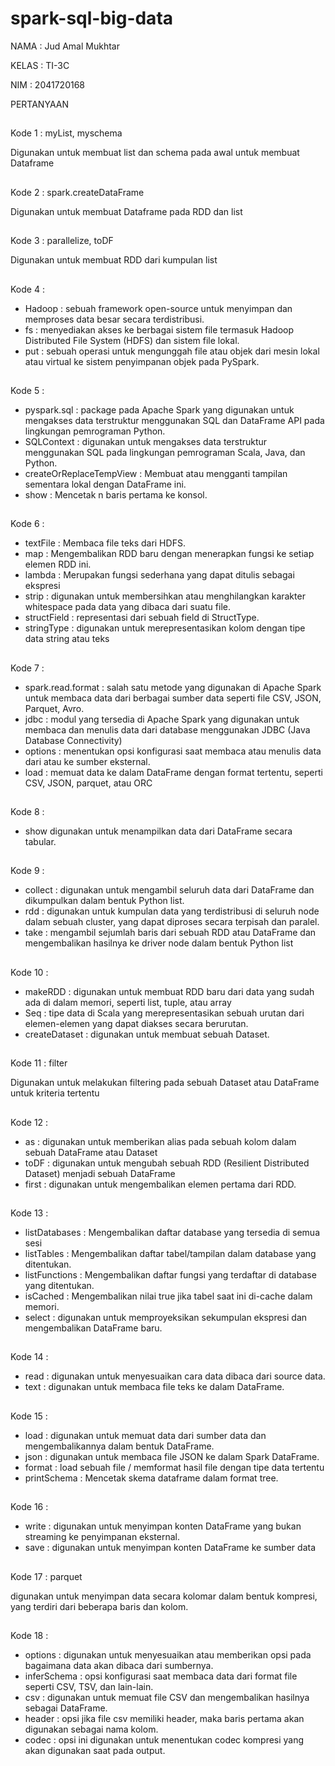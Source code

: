 # spark-sql-big-data
NAMA : Jud Amal Mukhtar 

KELAS : TI-3C

NIM : 2041720168


PERTANYAAN
##

Kode 1 : myList, myschema 

Digunakan untuk membuat list dan schema pada awal untuk membuat Dataframe
##

Kode 2 : spark.createDataFrame

Digunakan untuk membuat Dataframe pada RDD dan list
##

Kode 3 : parallelize, toDF

Digunakan untuk membuat RDD dari kumpulan list
##

Kode 4 :
- Hadoop : sebuah framework open-source untuk menyimpan dan memproses data besar secara terdistribusi.
- fs : menyediakan akses ke berbagai sistem file termasuk Hadoop Distributed File System (HDFS) dan sistem file lokal.
- put : sebuah operasi untuk mengunggah file atau objek dari mesin lokal atau virtual ke sistem penyimpanan objek pada PySpark.
##

Kode 5 : 
- pyspark.sql : package pada Apache Spark yang digunakan untuk mengakses data terstruktur menggunakan SQL dan DataFrame API pada lingkungan pemrograman Python.
- SQLContext : digunakan untuk mengakses data terstruktur menggunakan SQL pada lingkungan pemrograman Scala, Java, dan Python.
- createOrReplaceTempView : Membuat atau mengganti tampilan sementara lokal dengan DataFrame ini.
- show : Mencetak n baris pertama ke konsol.
##

Kode 6 : 
- textFile : Membaca file teks dari HDFS.
- map : Mengembalikan RDD baru dengan menerapkan fungsi ke setiap elemen RDD ini.
- lambda : Merupakan fungsi sederhana yang dapat ditulis sebagai ekspresi
- strip : digunakan untuk membersihkan atau menghilangkan karakter whitespace pada data yang dibaca dari suatu file.
- structField : representasi dari sebuah field di StructType.
- stringType : digunakan untuk merepresentasikan kolom dengan tipe data string atau teks
##

Kode 7 : 
- spark.read.format : salah satu metode yang digunakan di Apache Spark untuk membaca data dari berbagai sumber data seperti file CSV, JSON, Parquet, Avro.
- jdbc : modul yang tersedia di Apache Spark yang digunakan untuk membaca dan menulis data dari database menggunakan JDBC (Java Database Connectivity)
- options : menentukan opsi konfigurasi saat membaca atau menulis data dari atau ke sumber eksternal.
- load : memuat data ke dalam DataFrame dengan format tertentu, seperti CSV, JSON, parquet, atau ORC
##

Kode 8 : 
- show digunakan untuk menampilkan data dari DataFrame secara tabular.
##

Kode 9 : 
- collect : digunakan untuk mengambil seluruh data dari DataFrame dan dikumpulkan dalam bentuk Python list.
- rdd : digunakan untuk kumpulan data yang terdistribusi di seluruh node dalam sebuah cluster, yang dapat diproses secara terpisah dan paralel.
- take : mengambil sejumlah baris dari sebuah RDD atau DataFrame dan mengembalikan hasilnya ke driver node dalam bentuk Python list
##

Kode 10 : 
- makeRDD : digunakan untuk membuat RDD baru dari data yang sudah ada di dalam memori, seperti list, tuple, atau array
- Seq : tipe data di Scala yang merepresentasikan sebuah urutan dari elemen-elemen yang dapat diakses secara berurutan.
- createDataset : digunakan untuk membuat sebuah Dataset.
##

Kode 11 : filter

Digunakan untuk melakukan filtering pada sebuah Dataset atau DataFrame untuk kriteria tertentu
##

Kode 12 : 
- as : digunakan untuk memberikan alias pada sebuah kolom dalam sebuah DataFrame atau Dataset
- toDF : digunakan untuk mengubah sebuah RDD (Resilient Distributed Dataset) menjadi sebuah DataFrame
- first : digunakan untuk mengembalikan elemen pertama dari RDD.
##

Kode 13 : 
- listDatabases : Mengembalikan daftar database yang tersedia di semua sesi
- listTables : Mengembalikan daftar tabel/tampilan dalam database yang ditentukan.
- listFunctions : Mengembalikan daftar fungsi yang terdaftar di database yang ditentukan.
- isCached : Mengembalikan nilai true jika tabel saat ini di-cache dalam memori.
- select : digunakan untuk memproyeksikan sekumpulan ekspresi dan mengembalikan DataFrame baru.
##

Kode 14 : 
- read : digunakan untuk menyesuaikan cara data dibaca dari source data.
- text : digunakan untuk membaca file teks ke dalam DataFrame.
##

Kode 15 : 
- load : digunakan untuk memuat data dari sumber data dan mengembalikannya dalam bentuk DataFrame.
- json : digunakan untuk membaca file JSON ke dalam Spark DataFrame.
- format : load sebuah file / memformat hasil file dengan tipe data tertentu
- printSchema : Mencetak skema dataframe dalam format tree.
##

Kode 16 : 
- write : digunakan untuk menyimpan konten DataFrame yang bukan streaming ke penyimpanan eksternal.
- save : digunakan untuk menyimpan konten DataFrame ke sumber data
##

Kode 17 : parquet

digunakan untuk menyimpan data secara kolomar dalam bentuk kompresi, yang terdiri dari beberapa baris dan kolom. 
##

Kode 18 : 
- options : digunakan untuk menyesuaikan atau memberikan opsi pada bagaimana data akan dibaca dari sumbernya.
- inferSchema : opsi konfigurasi saat membaca data dari format file seperti CSV, TSV, dan lain-lain.
- csv : digunakan untuk memuat file CSV dan mengembalikan hasilnya sebagai DataFrame.
- header : opsi jika file csv memiliki header, maka baris pertama akan digunakan sebagai nama kolom.
- codec : opsi ini digunakan untuk menentukan codec kompresi yang akan digunakan saat pada output.
